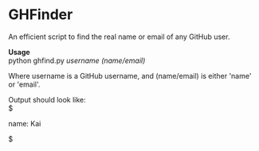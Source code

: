 # GHFinder
An efficient script to find the real name or email of any GitHub user.

**Usage**<br/>
python ghfind.py *username* *(name/email)*<br/>

Where username is a GitHub username, and (name/email) is either 'name' or 'email'.<br/>

Output should look like:<br/>
$

name: Kai

$

